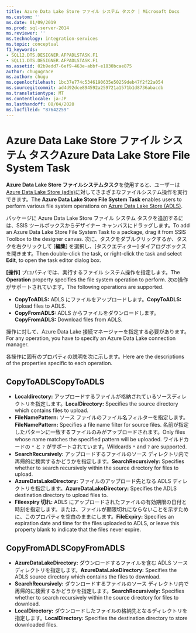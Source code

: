 ```yaml
---
title: Azure Data Lake Store ファイル システム タスク | Microsoft Docs
ms.custom: ''
ms.date: 01/09/2019
ms.prod: sql-server-2014
ms.reviewer: ''
ms.technology: integration-services
ms.topic: conceptual
f1_keywords:
- SQL12.DTS.DESIGNER.AFPADLSTASK.F1
- SQL11.DTS.DESIGNER.AFPADLSTASK.F1
ms.assetid: 02b9edd7-6ef9-463e-abbf-e1830bcae875
author: chugugrace
ms.author: chugu
ms.openlocfilehash: 1bc37e774c5346190635e50259deb47f2f22a054
ms.sourcegitcommit: ad4d92dce894592a259721a1571b1d8736abacdb
ms.translationtype: MT
ms.contentlocale: ja-JP
ms.lasthandoff: 08/04/2020
ms.locfileid: "87642259"
---
```

# <a name="azure-data-lake-store-file-system-task"></a><span data-ttu-id="53e8e-102">Azure Data Lake Store ファイル システム タスク</span><span class="sxs-lookup"><span data-stu-id="53e8e-102">Azure Data Lake Store File System Task</span></span>

<span data-ttu-id="53e8e-103">**Azure Data Lake Store ファイルシステムタスク**を使用すると、ユーザーは[Azure Data Lake Store (adls)](https://azure.microsoft.com/services/data-lake-store/)に対してさまざまなファイルシステム操作を実行できます。</span><span class="sxs-lookup"><span data-stu-id="53e8e-103">The **Azure Data Lake Store File System Task** enables users to perform various file system operations on [Azure Data Lake Store (ADLS)](https://azure.microsoft.com/services/data-lake-store/).</span></span>

<span data-ttu-id="53e8e-104">パッケージに Azure Data Lake Store ファイル システム タスクを追加するには、SSIS ツールボックスからデザイナー キャンバスにドラッグします。</span><span class="sxs-lookup"><span data-stu-id="53e8e-104">To add an Azure Data Lake Store File System Task to a package, drag it from SSIS Toolbox to the designer canvas.</span></span> <span data-ttu-id="53e8e-105">次に、タスクをダブルクリックするか、タスクを右クリックして [**編集**] を選択し、[タスクエディター] ダイアログボックスを開きます。</span><span class="sxs-lookup"><span data-stu-id="53e8e-105">Then double-click the task, or right-click the task and select **Edit**, to open the task editor dialog box.</span></span>

<span data-ttu-id="53e8e-106">**[操作]** プロパティでは、実行するファイル システム操作を指定します。</span><span class="sxs-lookup"><span data-stu-id="53e8e-106">The **Operation** property specifies the file system operation to perform.</span></span> <span data-ttu-id="53e8e-107">次の操作がサポートされています。</span><span class="sxs-lookup"><span data-stu-id="53e8e-107">The following operations are supported.</span></span>

* <span data-ttu-id="53e8e-108">**CopyToADLS:** ADLS にファイルをアップロードします。</span><span class="sxs-lookup"><span data-stu-id="53e8e-108">**CopyToADLS:** Upload files to ADLS.</span></span>
* <span data-ttu-id="53e8e-109">**CopyFromADLS:** ADLS からファイルをダウンロードします。</span><span class="sxs-lookup"><span data-stu-id="53e8e-109">**CopyFromADLS:** Download files from ADLS.</span></span>

<span data-ttu-id="53e8e-110">操作に対して、Azure Data Lake 接続マネージャーを指定する必要があります。</span><span class="sxs-lookup"><span data-stu-id="53e8e-110">For any operation, you have to specify an Azure Data Lake connection manager.</span></span>

<span data-ttu-id="53e8e-111">各操作に固有のプロパティの説明を次に示します。</span><span class="sxs-lookup"><span data-stu-id="53e8e-111">Here are the descriptions of the properties specific to each operation.</span></span>

## <a name="copytoadls"></a><span data-ttu-id="53e8e-112">CopyToADLS</span><span class="sxs-lookup"><span data-stu-id="53e8e-112">CopyToADLS</span></span>

* <span data-ttu-id="53e8e-113">**Localdirectory:** アップロードするファイルが格納されているソースディレクトリを指定します。</span><span class="sxs-lookup"><span data-stu-id="53e8e-113">**LocalDirectory:** Specifies the source directory which contains files to upload.</span></span>
* <span data-ttu-id="53e8e-114">**FileNamePattern:** ソース ファイルのファイル名フィルターを指定します。</span><span class="sxs-lookup"><span data-stu-id="53e8e-114">**FileNamePattern:** Specifies a file name filter for source files.</span></span> <span data-ttu-id="53e8e-115">名前が指定したパターンに一致するファイルのみがアップロードされます。</span><span class="sxs-lookup"><span data-stu-id="53e8e-115">Only files whose name matches the specified pattern will be uploaded.</span></span> <span data-ttu-id="53e8e-116">ワイルドカードの `*` と `?` がサポートされています。</span><span class="sxs-lookup"><span data-stu-id="53e8e-116">Wildcards `*` and `?` are supported.</span></span>
* <span data-ttu-id="53e8e-117">**SearchRecursively:** アップロードするファイルのソース ディレクトリ内で再帰的に検索するかどうかを指定します。</span><span class="sxs-lookup"><span data-stu-id="53e8e-117">**SearchRecursively:** Specifies whether to search recursively within the source directory for files to upload.</span></span>
* <span data-ttu-id="53e8e-118">**AzureDataLakeDirectory:** ファイルのアップロード先となる ADLS ディレクトリを指定します。</span><span class="sxs-lookup"><span data-stu-id="53e8e-118">**AzureDataLakeDirectory:** Specifies the ADLS destination directory to upload files to.</span></span>
* <span data-ttu-id="53e8e-119">**Fileexpiry 切れ:** ADLS にアップロードされたファイルの有効期限の日付と時刻を指定します。または、ファイルが期限切れにならないことを示すために、このプロパティを空白のままにします。</span><span class="sxs-lookup"><span data-stu-id="53e8e-119">**FileExpiry:** Specifies an expiration date and time for the files uploaded to ADLS, or leave this property blank to indicate that the files never expire.</span></span>

## <a name="copyfromadls"></a><span data-ttu-id="53e8e-120">CopyFromADLS</span><span class="sxs-lookup"><span data-stu-id="53e8e-120">CopyFromADLS</span></span>

* <span data-ttu-id="53e8e-121">**AzureDataLakeDirectory:** ダウンロードするファイルを含む ADLS ソース ディレクトリを指定します。</span><span class="sxs-lookup"><span data-stu-id="53e8e-121">**AzureDataLakeDirectory:** Specifies the ADLS source directory which contains the files to download.</span></span>
* <span data-ttu-id="53e8e-122">**SearchRecursively:** ダウンロードするファイルのソース ディレクトリ内で再帰的に検索するかどうかを指定します。</span><span class="sxs-lookup"><span data-stu-id="53e8e-122">**SearchRecursively:** Specifies whether to search recursively within the source directory for files to download.</span></span>
* <span data-ttu-id="53e8e-123">**LocalDirectory:** ダウンロードしたファイルの格納先となるディレクトリを指定します。</span><span class="sxs-lookup"><span data-stu-id="53e8e-123">**LocalDirectory:** Specifies the destination directory to store downloaded files.</span></span>
